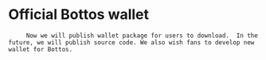 # Official Bottos wallet

         Now we will publish wallet package for users to download.  In the future, we will publish source code. We also wish fans to develop new wallet for Bottos.
